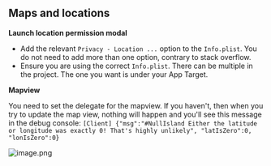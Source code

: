 ## Maps and locations

**Launch location permission modal**

* Add the relevant `Privacy - Location ...` option to the `Info.plist`. You do not need to add more than one option, contrary to stack overflow.
* Ensure you are using the correct `Info.plist`. There can be multiple in the project. The one you want is under your App Target.

**Mapview**

You need to set the delegate for the mapview.
If you haven't, then when you try to update the map view, nothing will happen and you'll see this message in the debug console: `[Client] {"msg":"#NullIsland Either the latitude or longitude was exactly 0! That's highly unlikely", "latIsZero":0, "lonIsZero":0}  `

![image.png](https://cdn.hashnode.com/res/hashnode/image/upload/v1619157170315/HloV_mRqf.png)
